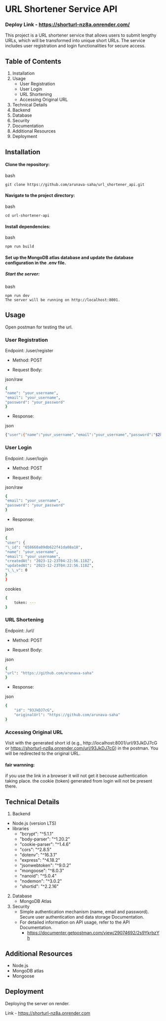 # URL Shortener Service API

### Deploy Link - https://shorturl-nz8a.onrender.com/

This project is a URL shortener service that allows users to submit lengthy URLs, which will be transformed into unique short URLs. The service includes user registration and login functionalities for secure access.

## Table of Contents

1. Installation
2. Usage
   - User Registration
   - User Login
   - URL Shortening
   - Accessing Original URL
3. Technical Details
4. Backend
5. Database
6. Security
7. Documentation
8. Additional Resources
9. Deployment

## Installation

#### Clone the repository:

bash

```
git clone https://github.com/arunava-saha/url_shortener_api.git
```

#### Navigate to the project directory:

bash

```
cd url-shortener-api
```

#### Install dependencies:

bash

```
npm run build
```

#### Set up the MongoDB atlas database and update the database configuration in the .env file.

##### Start the server:

bash

```
npm run dev
The server will be running on http://localhost:8001.
```

## Usage

Open postman for testing the url.

### User Registration

Endpoint: /user/register

- Method: POST

- Request Body:

json/raw

```bash
{
"name": "your_username",
"email": "your_username",
"password": "your_password"
}
```

- Response:

json

```bash
{"user":{"name":"your_username","email":"your_username","password":"$2b$10$UtBpSIcESQ9lTnJHpZcKxO6HNWV4UxogNAkPOqkIzY59Uap1s9ve2","\_id":"658660a09db622f41da08a18","createdAt":"2023-12-23T04:22:56.118Z","updatedAt":"2023-12-23T04:22:56.118Z","\_\_v":0}}
```

### User Login

Endpoint: /user/login

- Method: POST

- Request Body:

json/raw

```bash
{
"email": "your_username",
"password": "your_password"
}
```

- Response:

json

```bash
{
"user": {
"\_id": "658660a09db622f41da08a18",
"name": "your_username",
"email": "your_username",
"createdAt": "2023-12-23T04:22:56.118Z",
"updatedAt": "2023-12-23T04:22:56.118Z",
"\_\_v": 0
}
}
```

cookies

```bash
{
    token: ---
}
```

### URL Shortening

Endpoint: /url/

- Method: POST

- Request Body:

json

```bash
{
"url": "https://github.com/arunava-saha"
}
```

- Response:

json

```bash
{
    "id": "93JkDJ7cG",
    "originalUrl": "https://github.com/arunava-saha"
}
```

### Accessing Original URL

Visit with the generated short id (e.g., http://localhost:8001/url/93JkDJ7cG or https://shorturl-nz8a.onrender.com/url/93JkDJ7cG) in the postman. You will be redirected to the original URL.

#### fair warnning:

if you use the link in a browser it will not get it becouse authentication taking place. the cookie (token) generated from login will not be present there.

## Technical Details

1. Backend

- Node.js (version LTS)
- libraries
  - "bcrypt": "^5.1.1"
  - "body-parser": "^1.20.2"
  - "cookie-parser": "^1.4.6"
  - "cors": "^2.8.5"
  - "dotenv": "^16.3.1"
  - "express": "^4.18.2"
  - "jsonwebtoken": "^9.0.2"
  - "mongoose": "^8.0.3"
  - "nanoid": "^5.0.4"
  - "nodemon": "^3.0.2"
  - "shortid": "^2.2.16"

2. Database
   - MongoDB Atlas
3. Security
   - Simple authentication mechanism (name, email and password). Secure user authentication and data storage Documentation.
   - For detailed information on API usage, refer to the API Documentation.
     - https://documenter.getpostman.com/view/29074692/2s9YkrbzYh

## Additional Resources

- Node.js
- MongoDB atlas
- Mongoose

## Deployment

Deploying the server on render.

Link - https://shorturl-nz8a.onrender.com

